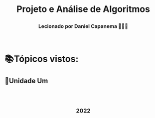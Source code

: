 <h1 align= "center">
<p>Projeto e Análise de Algoritmos</p>
<font size="3">
<p>Lecionado por Daniel Capanema 🧑🏽‍💼</p>
</font>
</h1>
 <br>

 # 📚Tópicos vistos:

 ## 📍Unidade Um










<br>

<h1 align= "center">
<font size="4">
<p2>2022</p2>
</font>
</h1>